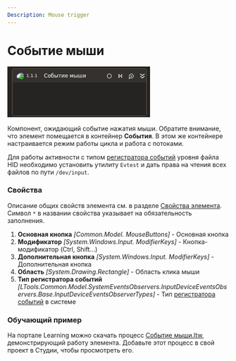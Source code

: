 ```yaml
---
Description: Mouse trigger
---
```


# Событие мыши

![](../../../../resources/activities/basic/desktop/events/mouse-trigger-base.png)

Компонент, ожидающий событие нажатия мыши. Обратите внимание, что элемент помещается в контейнер **События**. В этом же контейнере настраивается режим работы цикла и работа с потоками.

Для работы активности с типом [регистратора событий](/g_elements/el-linux/el-linux-basic/els-browser/els-events/event-recorder) уровня файла HID необходимо установить утилиту `Evtest` и дать права на чтения всех файлов по пути `/dev/input`.

### Свойства
Описание общих свойств элемента см. в разделе [Свойства элемента](https://docs.primo-rpa.ru/primo-rpa/primo-studio/process/elements#svoistva-elementa).\
Символ `*` в названии свойства указывает на обязательность заполнения.

1. **Основная кнопка** *[Common.Model. MouseButtons]* - Основная кнопка
1. **Модификатор** *[System.Windows.Input. ModifierKeys]* - Кнопка-модификатор (Ctrl, Shift...)
1. **Дополнительная кнопка** *[System.Windows.Input. ModifierKeys]* - Дополнительная кнопка
1. **Область** *[System.Drawing.Rectangle]* - Область клика мыши
1. **Тип регистратора событий** *[LTools.Common.Model.SystemEventsObservers.InputDeviceEventsObservers.Base.InputDeviceEventsObserverTypes]* - Тип [регистратора событий](/g_elements/el-linux/el-linux-basic/els-browser/els-events/event-recorder) в системе

### Обучающий пример

На портале Learning можно скачать процесс [Событие мыши.ltw](https://github.com/PrimoRPA/Learning/blob/master/StudioActivities/Ru/%D0%A0%D0%B0%D0%B1%D0%BE%D1%87%D0%B8%D0%B9%20%D1%81%D1%82%D0%BE%D0%BB/%D0%A1%D0%BE%D0%B1%D1%8B%D1%82%D0%B8%D1%8F/%D0%A1%D0%BE%D0%B1%D1%8B%D1%82%D0%B8%D0%B5%20%D0%BC%D1%8B%D1%88%D0%B8.ltw), демонстрирующий работу элемента. Добавьте этот процесс в свой проект в Студии, чтобы просмотреть его.
